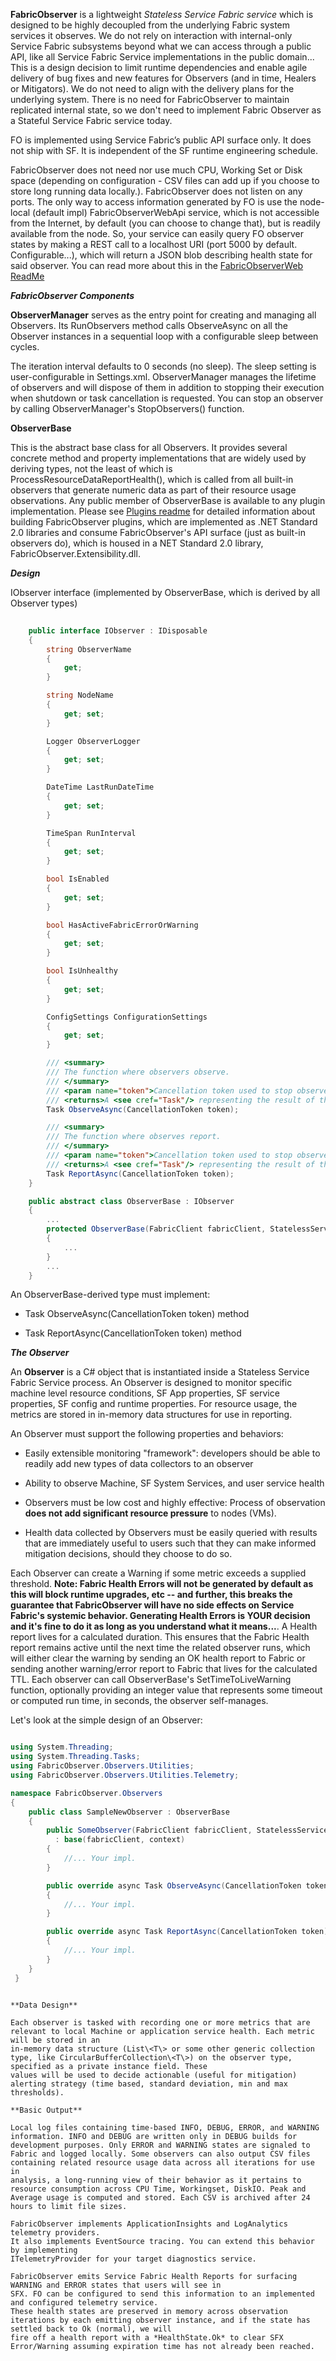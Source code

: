
**FabricObserver** is a lightweight *Stateless Service Fabric service* which is designed to be highly decoupled from the underlying Fabric system services it observes. We do not rely on interaction with internal-only Service Fabric subsystems beyond what we can access through a public API, like all Service Fabric Service implementations in the public domain\... This is a design decision to limit runtime dependencies and enable agile delivery of bug fixes and new features for Observers (and in time, Healers or Mitigators). We do not need to align with the delivery plans for the underlying system. There is no need for FabricObserver to maintain replicated internal state, so we don't need to implement Fabric Observer as a Stateful Service Fabric service today. 

FO is implemented using Service Fabric’s public API surface only. It does not ship with SF. It is independent of the SF runtime engineering schedule.

FabricObserver does not need nor use much CPU, Working Set or Disk space (depending on configuration - CSV files can add up if you choose to store long running data locally.). FabricObserver does not listen on any ports. The only way to access information generated by FO is use the node-local (default impl) FabricObserverWebApi service, which is not accessible from the Internet, by default (you can choose to change that), but is readily available from the node. So, your service can easily query FO observer states by making a REST call to a localhost URI (port 5000 by default. Configurable...), which will return a JSON blob describing health state for said observer. You can read more about
this in the [FabricObserverWeb ReadMe](/FabricObserverWeb/ReadMe.md) 

***FabricObserver Components***  


**ObserverManager** serves as the entry point for creating and managing all Observers.
Its RunObservers method calls ObserveAsync on all the Observer instances in a
sequential loop with a configurable sleep between cycles.

The iteration interval defaults to 0 seconds (no sleep). The sleep setting is
user-configurable in Settings.xml. ObserverManager manages the lifetime of
observers and will dispose of them in addition to stopping their
execution when shutdown or task cancellation is requested. You can stop an observer
by calling ObserverManager's StopObservers() function.


**ObserverBase**  

This is the abstract base class for all Observers. It provides several concrete method and property implementations 
that are widely used by deriving types, not the least of which is ProcessResourceDataReportHealth(), which is called from all
built-in observers that generate numeric data as part of their resource usage observations. Any public member of ObserverBase is available
to any plugin implementation. Please see [Plugins readme](/Documentation/Plugins.md) for detailed information about building FabricObserver plugins,
which are implemented as .NET Standard 2.0 libraries and consume FabricObserver's API surface (just as built-in observers do), which is housed in a NET Standard 2.0 library, FabricObserver.Extensibility.dll.

***Design*** 

IObserver interface (implemented by ObserverBase, which is
derived by all Observer types)  
```C#
    
    public interface IObserver : IDisposable
    {
        string ObserverName
        {
            get;
        }

        string NodeName
        {
            get; set;
        }

        Logger ObserverLogger
        {
            get; set;
        }

        DateTime LastRunDateTime
        {
            get; set;
        }

        TimeSpan RunInterval
        {
            get; set;
        }

        bool IsEnabled
        {
            get; set;
        }

        bool HasActiveFabricErrorOrWarning
        {
            get; set;
        }

        bool IsUnhealthy
        {
            get; set;
        }

        ConfigSettings ConfigurationSettings
        {
            get; set;
        }

        /// <summary>
        /// The function where observers observe.
        /// </summary>
        /// <param name="token">Cancellation token used to stop observers.</param>
        /// <returns>A <see cref="Task"/> representing the result of the asynchronous operation.</returns>
        Task ObserveAsync(CancellationToken token);

        /// <summary>
        /// The function where observes report.
        /// </summary>
        /// <param name="token">Cancellation token used to stop observers.</param>
        /// <returns>A <see cref="Task"/> representing the result of the asynchronous operation.</returns>
        Task ReportAsync(CancellationToken token);
    }

    public abstract class ObserverBase : IObserver
    {
        ...
        protected ObserverBase(FabricClient fabricClient, StatelessServiceContext statelessServiceContext)
        {
            ...
        }
        ...
    }
```

An ObserverBase-derived type must implement:

-   Task ObserveAsync(CancellationToken token) method

-   Task ReportAsync(CancellationToken token) method 


***The Observer***

An **Observer** is a C\# object that is instantiated inside a Stateless
Service Fabric Service process. An Observer is designed to monitor
specific machine level resource conditions, SF App properties, SF service properties, SF config and runtime properties.
For resource usage, the metrics are stored in in-memory data structures for use in reporting.

An Observer must support the following properties and behaviors:

-   Easily extensible monitoring "framework": developers should be able
    to readily add new types of data collectors to an observer

-   Ability to observe Machine, SF System Services, and user service health

-   Observers must be low cost and highly effective: Process of
    observation **does not add significant resource pressure** to nodes
    (VMs).

-   Health data collected by Observers must be easily queried with
    results that are immediately useful to users such that they can make
    informed mitigation decisions, should they choose to do so.


Each Observer can create a Warning if some metric exceeds a supplied
threshold. **Note: Fabric Health Errors will not be generated by default as this will block
runtime upgrades, etc -- and further, this breaks the guarantee that
FabricObserver will have no side effects on Service Fabric's systemic
behavior. Generating Health Errors is **YOUR** decision and it's fine to do it as long as you understand what it means...**. 
A Health report lives for a calculated duration. This ensures that the Fabric Health report remains
active until the next time the related observer runs, which will either
clear the warning by sending an OK health report to Fabric or sending another
warning/error report to Fabric that lives for the calculated TTL. Each observer can call ObserverBase's SetTimeToLiveWarning function,
optionally providing an integer value that represents some timeout or computed run time, in seconds, the observer self-manages.


Let's look at the simple design of an Observer:
``` C#

using System.Threading;
using System.Threading.Tasks;
using FabricObserver.Observers.Utilities;
using FabricObserver.Observers.Utilities.Telemetry;

namespace FabricObserver.Observers
{
    public class SampleNewObserver : ObserverBase
    {
        public SomeObserver(FabricClient fabricClient, StatelessServiceContext context)
          : base(fabricClient, context)
        {
            //... Your impl.
        }

        public override async Task ObserveAsync(CancellationToken token)
        {
            //... Your impl.
        }

        public override async Task ReportAsync(CancellationToken token)
        {
            //... Your impl.
        }
    }
 }
```
 ```

**Data Design**

Each observer is tasked with recording one or more metrics that are
relevant to local Machine or application service health. Each metric will be stored in an
in-memory data structure (List\<T\> or some other generic collection
type, like CircularBufferCollection\<T\>) on the observer type, specified as a private instance field. These
values will be used to decide actionable (useful for mitigation)
alerting strategy (time based, standard deviation, min and max
thresholds).

**Basic Output**

Local log files containing time-based INFO, DEBUG, ERROR, and WARNING
information. INFO and DEBUG are written only in DEBUG builds for
development purposes. Only ERROR and WARNING states are signaled to
Fabric and logged locally. Some observers can also output CSV files
containing related resource usage data across all iterations for use in
analysis, a long-running view of their behavior as it pertains to
resource consumption across CPU Time, Workingset, DiskIO. Peak and
Average usage is computed and stored. Each CSV is archived after 24
hours to limit file sizes.

FabricObserver implements ApplicationInsights and LogAnalytics telemetry providers.
It also implements EventSource tracing. You can extend this behavior by implementing 
ITelemetryProvider for your target diagnostics service. 

FabricObserver emits Service Fabric Health Reports for surfacing WARNING and ERROR states that users will see in
SFX. FO can be configured to send this information to an implemented and configured telemetry service. 
These health states are preserved in memory across observation
iterations by each emitting observer instance, and if the state has settled back to Ok (normal), we will
fire off a health report with a *HealthState.Ok* to clear SFX
Error/Warning assuming expiration time has not already been reached.
